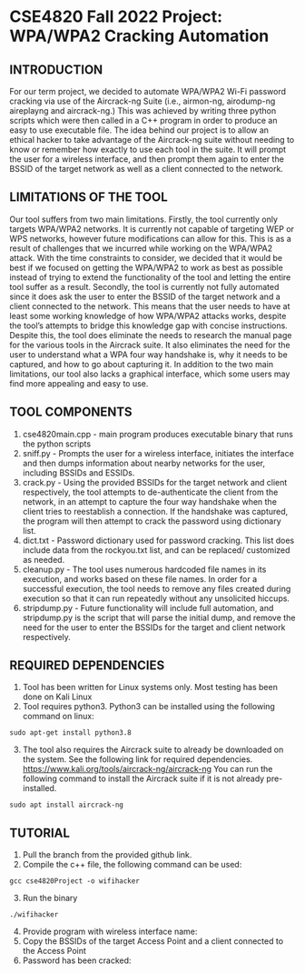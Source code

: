 # CSE4820 Fall 2022 Project: WPA/WPA2 Cracking Automation

## INTRODUCTION
For our term project, we decided to automate WPA/WPA2 Wi-Fi password
cracking via use of the Aircrack-ng Suite (i.e., airmon-ng, airodump-ng aireplayng and aircrack-ng.) This was achieved by writing three python scripts which
were then called in a C++ program in order to produce an easy to use executable
file. The idea behind our project is to allow an ethical hacker to take advantage
of the Aircrack-ng suite without needing to know or remember how exactly to
use each tool in the suite. It will prompt the user for a wireless interface, and
then prompt them again to enter the BSSID of the target network as well as a
client connected to the network.

## LIMITATIONS OF THE TOOL
Our tool suffers from two main limitations. Firstly, the tool currently only
targets WPA/WPA2 networks. It is currently not capable of targeting WEP
or WPS networks, however future modifications can allow for this. This is
as a result of challenges that we incurred while working on the WPA/WPA2
attack. With the time constraints to consider, we decided that it would be best
if we focused on getting the WPA/WPA2 to work as best as possible instead of
trying to extend the functionality of the tool and letting the entire tool suffer
as a result. Secondly, the tool is currently not fully automated since it does
ask the user to enter the BSSID of the target network and a client connected
to the network. This means that the user needs to have at least some working
knowledge of how WPA/WPA2 attacks works, despite the tool’s attempts to
bridge this knowledge gap with concise instructions. Despite this, the tool does
eliminate the needs to research the manual page for the various tools in the
Aircrack suite. It also eliminates the need for the user to understand what a
WPA four way handshake is, why it needs to be captured, and how to go about
capturing it. In addition to the two main limitations, our tool also lacks a
graphical interface, which some users may find more appealing and easy to use.

## TOOL COMPONENTS

1) cse4820main.cpp - main program produces executable binary that runs the
python scripts
2) sniff.py - Prompts the user for a wireless interface, initiates the interface and
then dumps information about nearby networks for the user, including BSSIDs
and ESSIDs.
3) crack.py - Using the provided BSSIDs for the target network and client respectively, the tool attempts to de-authenticate the client from the network, in
an attempt to capture the four way handshake when the client tries to reestablish a connection.
If the handshake was captured, the program will then attempt to crack the
password using dictionary list.
4) dict.txt - Password dictionary used for password cracking. This list does include data from the rockyou.txt list, and can be replaced/ customized as needed.
5) cleanup.py - The tool uses numerous hardcoded file names in its execution,
and works based on these file names. In order for a successful execution, the tool
needs to remove any files created during execution so that it can run repeatedly
without any unsolicited hiccups.
6) stripdump.py - Future functionality will include full automation, and stripdump.py is the script that will parse the initial dump, and remove the need for
the user to enter the BSSIDs for the target and client network respectively.


## REQUIRED DEPENDENCIES

1) Tool has been written for Linux systems only. Most testing has been done
on Kali Linux
2) Tool requires python3. Python3 can be installed using the following command on linux:

```sudo apt-get install python3.8```


3) The tool also requires the Aircrack suite to already be downloaded on the
system. See the following link for required dependencies.
https://www.kali.org/tools/aircrack-ng/aircrack-ng
You can run the following command to install the Aircrack suite if it is not
already pre-installed.

```sudo apt install aircrack-ng```

## TUTORIAL

1) Pull the branch from the provided github link.
2) Compile the c++ file, the following command can be used:



```gcc cse4820Project -o wifihacker```



3) Run the binary


```./wifihacker```



4) Provide program with wireless interface name:
5) Copy the BSSIDs of the target Access Point and a client connected to the
Access Point
6) Password has been cracked:
